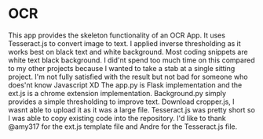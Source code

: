 # OCR

This app provides the skeleton functionality of an OCR App. It uses Tesseract.js to convert image to text. I applied inverse thresholding as it works best on black text and white background. Most coding snippets are white text black background. I did'nt spend too much time on this compared to my other projects because I wanted to take a stab at a single sitting project. I'm not fully satisfied with the result but not bad for someone who does'nt know Javascript XD
The app.py is Flask implementation and the ext.js is a chrome extension implementation. Background.py simply provides a simple thresholding to improve text. 
Download cropper.js, I wasnt able to upload it as it was a large file. Tesseract.js was pretty short so I was able to copy existing code into the repository. I'd like to thank @amy317 for the ext.js template file and Andre for the Tesseract.js file.
